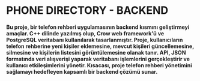 # PHONE DIRECTORY - BACKEND

**Bu proje, bir telefon rehberi uygulamasının backend kısmını geliştirmeyi amaçlar. C++ dilinde yazılmış olup, Crow web framework'ü ve PostgreSQL veritabanı kullanılarak tasarlanmıştır. Proje, kullanıcıların telefon rehberine yeni kişiler eklemesine, mevcut kişileri güncellemesine, silmesine ve kişilerin listesini görüntülemesine olanak tanır. API, JSON formatında veri alışverişi yaparak veritabanı işlemlerini gerçekleştirir ve kullanıcı etkileşimlerini yönetir. Kısacası, proje telefon rehberi yönetimini sağlamayı hedefleyen kapsamlı bir backend çözümü sunar.**
